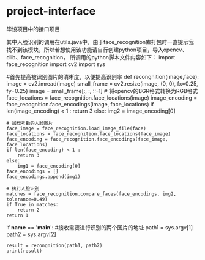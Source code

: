 # project-interface
毕设项目中的接口项目

其中人脸识别的调用在utils.java中，由于face_recognition库打包时一直提示我找不到该模块，所以若想使用该功能请自行创建python项目，导入opencv、dlib、face_recognition，
所调用的python脚本文件内容如下：
import face_recognition
import cv2
import sys

#首先提高被识别图片的清晰度，以便提高识别率
def recongnition(image,face):
    image = cv2.imread(image)
    small_frame = cv2.resize(image, (0, 0), fx=0.25, fy=0.25)
    image = small_frame[:, :, ::-1]  # 将opencv的BGR格式转换为RGB格式
    face_locations = face_recognition.face_locations(image)
    image_encoding = face_recognition.face_encodings(image, face_locations)
    if len(image_encoding) < 1 :
        return 3
    else:
        img2 = image_encoding[0]

    # 加载考勤的人脸图片
    face_image = face_recognition.load_image_file(face)
    face_locations = face_recognition.face_locations(face_image)
    face_encoding = face_recognition.face_encodings(face_image, face_locations)
    if len(face_encoding) < 1 :
        return 3
    else:
        img1 = face_encoding[0]
    face_encodings = []
    face_encodings.append(img1)

    # 执行人脸识别
    matches = face_recognition.compare_faces(face_encodings, img2, tolerance=0.49)
    if True in matches:
        return 2
    return 1

if __name__ == '__main__':
    #接收需要进行识别的两个图片的地址
    path1 = sys.argv[1]
    path2 = sys.argv[2]

    result = recongnition(path1, path2)
    print(result)
